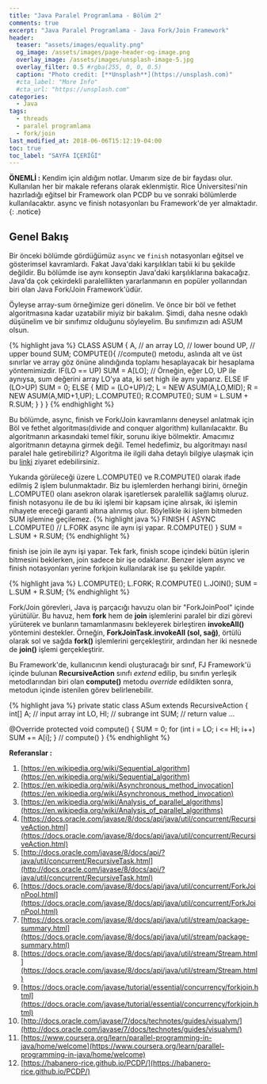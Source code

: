 ```yaml
---
title: "Java Paralel Programlama - Bölüm 2"
comments: true
excerpt: "Java Paralel Programlama - Java Fork/Join Framework"
header:
  teaser: "assets/images/equality.png"
  og_image: /assets/images/page-header-og-image.png
  overlay_image: /assets/images/unsplash-image-5.jpg
  overlay_filter: 0.5 #rgba(255, 0, 0, 0.5)
  caption: "Photo credit: [**Unsplash**](https://unsplash.com)"
  #cta_label: "More Info"
  #cta_url: "https://unsplash.com"
categories:
  - Java
tags:
  - threads
  - paralel programlama
  - fork/join
last_modified_at: 2018-06-06T15:12:19-04:00
toc: true
toc_label: "SAYFA İÇERİĞİ"
---
```




**ÖNEMLİ :** Kendim için aldığım notlar. Umarım size de bir faydası olur. Kullanılan her bir makale referans olarak eklenmiştir. Rice Üniversitesi'nin hazırladığı eğitsel bir Framework olan PCDP bu ve sonraki bölümlerde kullanılacaktır. async ve finish notasyonları bu Framework'de yer almaktadır.
{: .notice}

## Genel Bakış

Bir önceki bölümde gördüğümüz ``async`` ve ``finish`` notasyonları eğitsel ve gösterimsel kavramlardı. Fakat Java'daki karşılıkları tabii ki bu şekilde değildir. Bu bölümde ise aynı konseptin Java'daki karşılıklarına bakacağız. Java'da çok çekirdekli paralellikten yararlanmanın en popüler yollarından biri olan Java Fork/Join Framework'üdür.

Öyleyse array-sum örneğimize geri dönelim. Ve önce bir böl ve fethet algoritmasına kadar uzatabilir miyiz bir bakalım. Şimdi, daha nesne odaklı düşünelim ve bir sınıfımız olduğunu söyleyelim. Bu sınıfımızın adı ASUM olsun.

{% highlight java %}
CLASS ASUM {
  A, // an array
  LO, // lower bound
  UP, // upper bound
  SUM;
  COMPUTE(){  //compute() metodu, aslında alt ve üst sınırlar ve array göz önüne alındığında toplamı hesaplayacak bir hesaplama yöntemimizdir.
    IF(LO == UP) SUM = A[LO]; // Örneğin, eğer LO, UP ile aynıysa, sum değerini array LO'ya ata, ki set high ile aynı yaparız.
    ELSE IF (LO>UP) SUM = 0;
    ELSE {
      MID = (LO+UP)/2;
      L = NEW ASUM(A,LO,MID);
      R = NEW ASUM(A,MID+1,UP);
      L.COMPUTE();
      R.COMPUTE();
      SUM = L.SUM + R.SUM;
    }
  }
}
{% endhighlight %}

Bu bölümde, async, finish ve Fork/Join kavramlarını deneysel anlatmak için Böl ve fethet algoritması(divide and conquer algorithm) kullanılacaktır. Bu algoritmanın arkasındaki temel fikir, sorunu ikiye bölmektir. Amacımız algoritmanın detayına girmek değil. Temel hedefimiz, bu algoritmayı nasıl paralel hale getirebiliriz? Algoritma ile ilgili daha detaylı bilgiye ulaşmak için bu [linki](http://bilgisayarkavramlari.sadievrenseker.com/2008/08/09/birlestirme-siralamasi-merge-sort/) ziyaret edebilirsiniz.

Yukarıda görüleceği üzere L.COMPUTE() ve R.COMPUTE() olarak ifade edilmiş 2 işlem bulunmaktadır. Biz bu işlemlerden herhangi birini, örneğin L.COMPUTE() olanı asekron olarak işaretlersek paralellik sağlamış oluruz. finish notasyonu ile de bu iki işlemi bir kapsam içine alırsak, iki işlemin nihayete ereceği garanti altına alınmış olur. Böylelikle iki işlem bitmeden SUM işlemine geçilemez.
{% highlight java %}
FINISH {
  ASYNC L.COMPUTE() // L.FORK async ile aynı işi yapar.
        R.COMPUTE()
}
SUM = L.SUM + R.SUM;
{% endhighlight %}

finish ise join ile aynı işi yapar. Tek fark, finish scope içindeki bütün işlerin bitmesini beklerken, join sadece bir işe odaklanır. Benzer işlem async ve finish notasyonları yerine forkjoin kullanılarak ise şu şekilde yapılır.

{% highlight java %}
L.COMPUTE();
L.FORK;
R.COMPUTE()
L.JOIN();
SUM = L.SUM + R.SUM;
{% endhighlight %}

Fork/Join görevleri, Java iş parçacığı havuzu olan bir "ForkJoinPool" içinde yürütülür. Bu havuz, hem **fork** hem de **join** işlemlerini paralel bir dizi görevi yürüterek ve bunların tamamlanmasını bekleyerek birleştiren **invokeAll()** yöntemini destekler. Örneğin, **ForkJoinTask.invokeAll (sol, sağ)**, örtülü olarak sol ve sağda **fork()** işlemlerini gerçekleştirir, ardından her iki nesnede de **join()** işlemi gerçekleştirir.

Bu Framework'de, kullanıcının kendi oluşturacağı bir sınıf, FJ Framework'ü içinde bulunan **RecursiveAction** sınıfı *extend* edilip, bu sınıfın yerleşik metodlarından biri olan **compute()** metodu *override* edildikten sonra, metodun içinde istenilen görev belirlenebilir.  

{% highlight java %}
private static class ASum extends RecursiveAction {
  int[] A; // input array
  int LO, HI; // subrange
  int SUM; // return value
  ...

  @Override
  protected void compute() {
    SUM = 0;
    for (int i = LO; i <= HI; i++) SUM += A[i];
  } // compute()
}
{% endhighlight %}


**Referanslar :**

1. [https://en.wikipedia.org/wiki/Sequential_algorithm](https://en.wikipedia.org/wiki/Sequential_algorithm)
2. [https://en.wikipedia.org/wiki/Asynchronous_method_invocation](https://en.wikipedia.org/wiki/Asynchronous_method_invocation)
3. [https://en.wikipedia.org/wiki/Analysis_of_parallel_algorithms](https://en.wikipedia.org/wiki/Analysis_of_parallel_algorithms)
4. [https://docs.oracle.com/javase/8/docs/api/java/util/concurrent/RecursiveAction.html](https://docs.oracle.com/javase/8/docs/api/java/util/concurrent/RecursiveAction.html)
5. [http://docs.oracle.com/javase/8/docs/api/?java/util/concurrent/RecursiveTask.html](http://docs.oracle.com/javase/8/docs/api/?java/util/concurrent/RecursiveTask.html)
6. [https://docs.oracle.com/javase/8/docs/api/java/util/concurrent/ForkJoinPool.html](https://docs.oracle.com/javase/8/docs/api/java/util/concurrent/ForkJoinPool.html)
7. [https://docs.oracle.com/javase/8/docs/api/java/util/stream/package-summary.html](https://docs.oracle.com/javase/8/docs/api/java/util/stream/package-summary.html)
8. [https://docs.oracle.com/javase/8/docs/api/java/util/stream/Stream.html](https://docs.oracle.com/javase/8/docs/api/java/util/stream/Stream.html)
9. [https://docs.oracle.com/javase/tutorial/essential/concurrency/forkjoin.html](https://docs.oracle.com/javase/tutorial/essential/concurrency/forkjoin.html)
10. [http://docs.oracle.com/javase/7/docs/technotes/guides/visualvm/](http://docs.oracle.com/javase/7/docs/technotes/guides/visualvm/)
11. [https://www.coursera.org/learn/parallel-programming-in-java/home/welcome](https://www.coursera.org/learn/parallel-programming-in-java/home/welcome)
12. [https://habanero-rice.github.io/PCDP/](https://habanero-rice.github.io/PCDP/)
